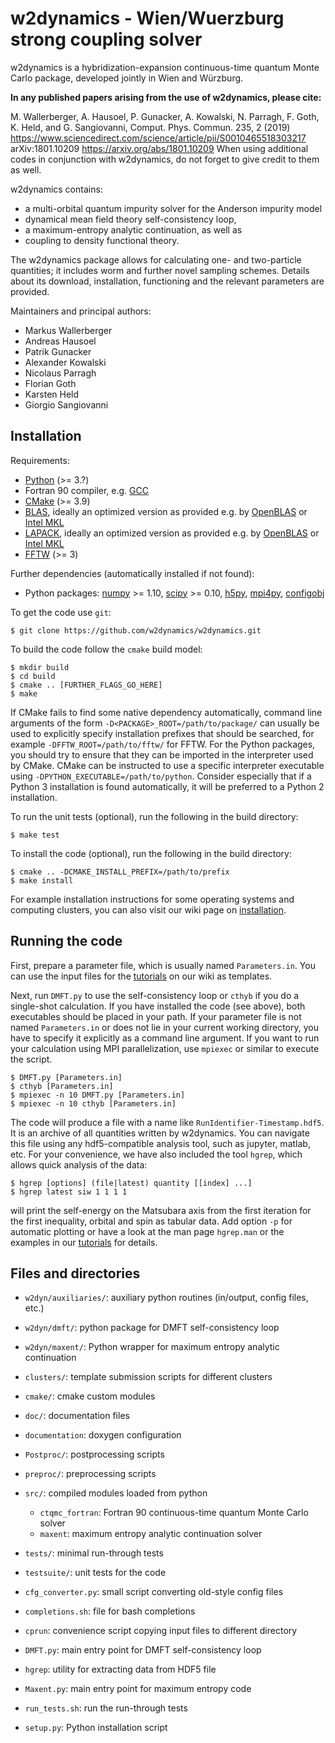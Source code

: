 w2dynamics - Wien/Wuerzburg strong coupling solver
==================================================
w2dynamics is a hybridization-expansion continuous-time quantum Monte Carlo
package, developed jointly in Wien and Würzburg.

**In any published papers arising from the use of w2dynamics, please cite:**

   M. Wallerberger, A. Hausoel, P. Gunacker, A. Kowalski, N. Parragh, F. Goth, K. Held, and G. Sangiovanni,
   Comput. Phys. Commun. 235, 2 (2019)
   <https://www.sciencedirect.com/science/article/pii/S0010465518303217>
   arXiv:1801.10209 <https://arxiv.org/abs/1801.10209>
   When using additional codes in  conjunction with w2dynamics, do not forget to give credit to them as well.

w2dynamics contains:

 - a multi-orbital quantum impurity solver for the Anderson impurity model
 - dynamical mean field theory self-consistency loop,
 - a maximum-entropy analytic continuation, as well as
 - coupling to density functional theory.

The w2dynamics package allows for calculating one- and two-particle quantities;
it includes worm and further novel sampling schemes. Details about its download,
installation, functioning and the relevant parameters are provided.

Maintainers and principal authors:

  - Markus Wallerberger
  - Andreas Hausoel
  - Patrik Gunacker
  - Alexander Kowalski
  - Nicolaus Parragh
  - Florian Goth
  - Karsten Held
  - Giorgio Sangiovanni


Installation
------------

Requirements:

  - [Python](https://www.python.org/) (>= 3.?)
  - Fortran 90 compiler, e.g. [GCC](https://gcc.gnu.org/)
  - [CMake](https://cmake.org/) (>= 3.9)
  - [BLAS](https://www.netlib.org/blas/), ideally an optimized version as provided e.g. by [OpenBLAS](https://www.openblas.net/) or [Intel MKL](https://software.intel.com/mkl)
  - [LAPACK](https://www.netlib.org/lapack/), ideally an optimized version as provided e.g. by [OpenBLAS](https://www.openblas.net/) or [Intel MKL](https://software.intel.com/mkl)
  - [FFTW](http://www.fftw.org/) (>= 3)

Further dependencies (automatically installed if not found):

  - Python packages: [numpy](https://pypi.org/project/numpy/) >= 1.10, [scipy](https://pypi.org/project/scipy/) >= 0.10, [h5py](https://pypi.org/project/h5py/), [mpi4py](https://pypi.org/project/mpi4py/), [configobj](https://pypi.org/project/configobj/)

To get the code use `git`:

    $ git clone https://github.com/w2dynamics/w2dynamics.git

To build the code follow the `cmake` build model:

    $ mkdir build
    $ cd build
    $ cmake .. [FURTHER_FLAGS_GO_HERE]
    $ make

If CMake fails to find some native dependency automatically, command
line arguments of the form `-D<PACKAGE>_ROOT=/path/to/package/` can
usually be used to explicitly specify installation prefixes that
should be searched, for example `-DFFTW_ROOT=/path/to/fftw/` for
FFTW. For the Python packages, you should try to ensure that they can
be imported in the interpreter used by CMake. CMake can be instructed
to use a specific interpreter executable using
`-DPYTHON_EXECUTABLE=/path/to/python`. Consider especially that if a
Python 3 installation is found automatically, it will be preferred to
a Python 2 installation.

To run the unit tests (optional), run the following in the build directory:

    $ make test

To install the code (optional), run the following in the build directory:

    $ cmake .. -DCMAKE_INSTALL_PREFIX=/path/to/prefix
    $ make install

For example installation instructions for some operating systems and
computing clusters, you can also visit our wiki page on
[installation](https://github.com/w2dynamics/W2Dynamics/wiki/Installation).


Running the code
----------------

First, prepare a parameter file, which is usually named
`Parameters.in`. You can use the input files for the
[tutorials](https://github.com/w2dynamics/w2dynamics/wiki/Tutorials)
on our wiki as templates.

Next, run `DMFT.py` to use the self-consistency loop or `cthyb` if you
do a single-shot calculation. If you have installed the code (see
above), both executables should be placed in your path. If your
parameter file is not named `Parameters.in` or does not lie in your
current working directory, you have to specify it explicitly as a
command line argument. If you want to run your calculation using MPI
parallelization, use `mpiexec` or similar to execute the script.

    $ DMFT.py [Parameters.in]
    $ cthyb [Parameters.in]
    $ mpiexec -n 10 DMFT.py [Parameters.in]
    $ mpiexec -n 10 cthyb [Parameters.in]

The code will produce a file with a name like `RunIdentifier-Timestamp.hdf5`.
It is an archive of all quantities written by w2dynamics.  You can navigate this
file using any hdf5-compatible analysis tool, such as jupyter, matlab, etc.
For your convenience, we have also included the tool `hgrep`, which allows
quick analysis of the data:

    $ hgrep [options] (file|latest) quantity [[index] ...]
    $ hgrep latest siw 1 1 1 1

will print the self-energy on the Matsubara axis from the first
iteration for the first inequality, orbital and spin as tabular
data. Add option `-p` for automatic plotting or have a look at the man
page `hgrep.man` or the examples in our
[tutorials](https://github.com/w2dynamics/w2dynamics/wiki/Tutorials)
for details.


Files and directories
---------------------

  - `w2dyn/auxiliaries/`: auxiliary python routines (in/output, config files, etc.)
  - `w2dyn/dmft/`: python package for DMFT self-consistency loop
  - `w2dyn/maxent/`: Python wrapper for maximum entropy analytic continuation
  - `clusters/`: template submission scripts for different clusters
  - `cmake/`: cmake custom modules
  - `doc/`: documentation files
  - `documentation`: doxygen configuration
  - `Postproc/`: postprocessing scripts
  - `preproc/`: preprocessing scripts
  - `src/`: compiled modules loaded from python
    - `ctqmc_fortran`: Fortran 90 continuous-time quantum Monte Carlo solver
    - `maxent`: maximum entropy analytic continuation solver
  - `tests/`: minimal run-through tests
  - `testsuite/`: unit tests for the code

  - `cfg_converter.py`: small script converting old-style config files
  - `completions.sh`: file for bash completions
  - `cprun`: convenience script copying input files to different directory
  - `DMFT.py`: main entry point for DMFT self-consistency loop
  - `hgrep`: utility for extracting data from HDF5 file
  - `Maxent.py`: main entry point for maximum entropy code
  - `run_tests.sh`: run the run-through tests
  - `setup.py`: Python installation script

